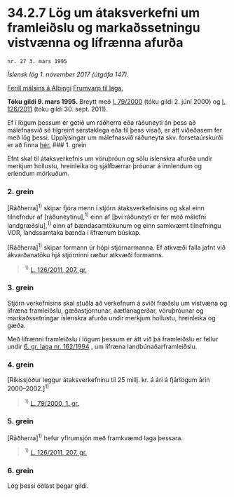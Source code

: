 # 34.2.7 Lög um átaksverkefni um framleiðslu og markaðssetningu vistvænna og lífrænna afurða

`nr. 27 3. mars 1995`

_Íslensk lög 1. nóvember 2017 (útgáfa 147)._

[Ferill málsins á Alþingi](https://www.althingi.is/thingstorf/thingmalalistar-eftir-thingum/ferill/?ltg=118&mnr=398)
[Frumvarp til laga.](https://www.althingi.is/altext/118/s/0638.html)

**Tóku gildi 9. mars 1995.**
Breytt með
[l. 79/2000](https://althingi.is/altext/stjt/2000.079.html) (tóku gildi 2. júní 2000) og
[l. 126/2011](https://althingi.is/altext/stjt/2011.126.html) (tóku gildi 30. sept. 2011).

Ef í lögum þessum er getið um ráðherra eða ráðuneyti án þess að málefnasvið sé tilgreint sérstaklega eða til þess vísað, er átt viðeðasem fer með lög þessi. Upplýsingar um málefnasvið ráðuneyta skv. forsetaúrskurði er að finna [hér.](2017015.md) ### 1. grein

Efnt skal til átaksverkefnis um vöruþróun og sölu íslenskra afurða undir merkjum hollustu, hreinleika og sjálfbærrar þróunar á innlendum og erlendum mörkuðum.

### 2. grein

[Ráðherra]<sup>1)</sup> skipar fjóra menn í stjórn átaksverkefnisins og skal einn tilnefndur af [ráðuneytinu],<sup>1)</sup> einn af [því ráðuneyti er fer með málefni landgræðslu],<sup>1)</sup> einn af bændasamtökunum og einn samkvæmt tilnefningu VOR, landssamtaka bænda í lífrænum búskap.

[Ráðherra]<sup>1)</sup> skipar formann úr hópi stjórnarmanna. Ef atkvæði falla jafnt við ákvarðanatöku hjá stjórninni ræður atkvæði formanns.

> <sup>1)</sup> [L. 126/2011, 207. gr.](https://althingi.is/altext/stjt/2011.126.html)

### 3. grein

Stjórn verkefnisins skal stuðla að verkefnum á sviði fræðslu um vistvæna og lífræna framleiðslu, gæðastjórnunar, áætlanagerðar, vöruþróunar og markaðssetningar íslenskra afurða undir merkjum hollustu, hreinleika og gæða.

Með lífrænni framleiðslu í lögum þessum er átt við þá framleiðslu er fellur undir [6. gr. laga nr. 162/1994](1994162.md#G6) , um lífræna landbúnaðarframleiðslu.

### 4. grein

[Ríkissjóður leggur átaksverkefninu til 25 millj. kr. á ári á fjárlögum árin 2000–2002.]<sup>1)</sup> 

> <sup>1)</sup> [L. 79/2000, 1. gr.](https://althingi.is/altext/stjt/2000.079.html)

### 5. grein

[Ráðherra]<sup>1)</sup> hefur yfirumsjón með framkvæmd laga þessara.

> <sup>1)</sup> [L. 126/2011, 207. gr.](https://althingi.is/altext/stjt/2011.126.html)

### 6. grein

Lög þessi öðlast þegar gildi.

